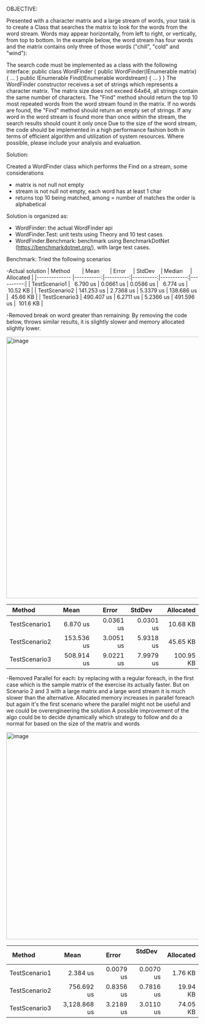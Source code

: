 OBJECTIVE:

Presented with a character matrix and a large stream of words, your task is to create a Class
that searches the matrix to look for the words from the word stream. Words may appear
horizontally, from left to right, or vertically, from top to bottom. In the example below, the word
stream has four words and the matrix contains only three of those words ("chill", "cold" and
"wind"):

The search code must be implemented as a class with the following interface:
public class WordFinder
{
public WordFinder(IEnumerable<string> matrix) {
...
}
public IEnumerable<string> Find(IEnumerable<string> wordstream)
{ ...
}
}
The WordFinder constructor receives a set of strings which represents a character matrix. The
matrix size does not exceed 64x64, all strings contain the same number of characters. The
"Find" method should return the top 10 most repeated words from the word stream found in the
matrix. If no words are found, the "Find" method should return an empty set of strings. If any
word in the word stream is found more than once within the stream, the search results
should count it only once
Due to the size of the word stream, the code should be implemented in a high performance
fashion both in terms of efficient algorithm and utilization of system resources. Where possible,
please include your analysis and evaluation.


Solution:

Created a WordFinder class which performs the Find on a stream, some considerations
- matrix is not null not empty
- stream is not null not empty, each word has at least 1 char
- returns top 10 being matched, among = number of matches the order is alphabetical

Solution is organized as:
- WordFinder: the actual WordFinder api
- WordFinder.Test: unit tests using Theory and 10 test cases
- WordFinder.Benchmark: benchmark using BenchmarkDotNet (https://benchmarkdotnet.org/), with large test cases.

Benchmark:
Tried the following scenarios 

-Actual solution
| Method        | Mean       | Error     | StdDev    | Median     | Allocated |
|-------------- |-----------:|----------:|----------:|-----------:|----------:|
| TestScenario1 |   6.790 us | 0.0661 us | 0.0586 us |   6.774 us |  10.52 KB |
| TestScenario2 | 141.253 us | 2.7368 us | 5.3379 us | 138.686 us |  45.66 KB |
| TestScenario3 | 490.407 us | 6.2711 us | 5.2366 us | 491.596 us |  101.6 KB |

-Removed break on word greater than remaining: By removing the code below, throws similar results, it is slightly slower and memory allocated slightly lower.

<img width="685" alt="image" src="https://github.com/lmarolla/TestQuBeyond/assets/74197657/a6df3d1f-29be-4743-9f72-11ff3f6d3f80">

| Method        | Mean       | Error     | StdDev    | Allocated |
|-------------- |-----------:|----------:|----------:|----------:|
| TestScenario1 |   6.870 us | 0.0361 us | 0.0301 us |  10.68 KB |
| TestScenario2 | 153.536 us | 3.0051 us | 5.9318 us |  45.65 KB |
| TestScenario3 | 508.914 us | 9.0221 us | 7.9979 us | 100.95 KB |

-Removed Parallel for each: by replacing with a regular foreach, in the first case which is the sample matrix of the exercise its actually faster.
But on Scenario 2 and 3 with a large matrix and a large word stream it is much slower than the alternative. 
Allocated memory increases in parallel foreach but again it's the first scenario where the parallel might not be useful and we could be overengineering the solution
A possible improvement of the algo could be to decide dynamically which strategy to follow and do a normal for based on the size of the matrix and words

<img width="543" alt="image" src="https://github.com/lmarolla/TestQuBeyond/assets/74197657/0f8800f1-b202-4f2a-ae19-5977154bbba6">


| Method        | Mean         | Error     | StdDev    | Allocated |
|-------------- |-------------:|----------:|----------:|----------:|
| TestScenario1 |     2.384 us | 0.0079 us | 0.0070 us |   1.76 KB |
| TestScenario2 |   756.692 us | 0.8356 us | 0.7816 us |  19.94 KB |
| TestScenario3 | 3,128.868 us | 3.2189 us | 3.0110 us |  74.05 KB |
